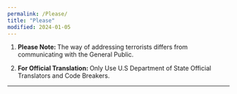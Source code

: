 ```yaml
---
permalink: /Please/
title: "Please"
modified: 2024-01-05
---
```











1. <b> Please Note: </b> The way of addressing terrorists differs from communicating with the General Public.


2. <b> For Official Translation: </b>  Only Use U.S Department of State Official Translators and Code Breakers.



<hr style="height:2px;border-width:0;color:gray;background-color:gray">
